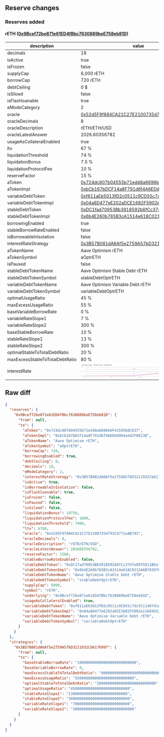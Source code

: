 ## Reserve changes

### Reserves added

#### rETH ([0x9Bcef72be871e61ED4fBbc7630889beE758eb81D](https://optimistic.etherscan.io/address/0x9Bcef72be871e61ED4fBbc7630889beE758eb81D))

| description | value |
| --- | --- |
| decimals | 18 |
| isActive | true |
| isFrozen | false |
| supplyCap | 6,000 rETH |
| borrowCap | 720 rETH |
| debtCeiling | 0 $ |
| isSiloed | false |
| isFlashloanable | true |
| eModeCategory | 2 |
| oracle | [0x52d5F9f884CA21C27E2100735d793C6771eAB793](https://optimistic.etherscan.io/address/0x52d5F9f884CA21C27E2100735d793C6771eAB793) |
| oracleDecimals | 8 |
| oracleDescription | rETH/ETH/USD |
| oracleLatestAnswer | 2026.60356782 |
| usageAsCollateralEnabled | true |
| ltv | 67 % |
| liquidationThreshold | 74 % |
| liquidationBonus | 7.5 % |
| liquidationProtocolFee | 10 % |
| reserveFactor | 15 % |
| aToken | [0x724dc807b04555b71ed48a6896b6F41593b8C637](https://optimistic.etherscan.io/address/0x724dc807b04555b71ed48a6896b6F41593b8C637) |
| aTokenImpl | [0xbCb167bDCF14a8F791d6f4A6EDd964aed2F8813B](https://optimistic.etherscan.io/address/0xbCb167bDCF14a8F791d6f4A6EDd964aed2F8813B) |
| variableDebtToken | [0xf611aEb5013fD2c0511c9CD55c7dc5C1140741A6](https://optimistic.etherscan.io/address/0xf611aEb5013fD2c0511c9CD55c7dc5C1140741A6) |
| variableDebtTokenImpl | [0x04a8D477eE202aDCE1682F5902e1160455205b12](https://optimistic.etherscan.io/address/0x04a8D477eE202aDCE1682F5902e1160455205b12) |
| stableDebtToken | [0xDC1fad70953Bb3918592b6fCc374fe05F5811B6a](https://optimistic.etherscan.io/address/0xDC1fad70953Bb3918592b6fCc374fe05F5811B6a) |
| stableDebtTokenImpl | [0x6b4E260b765B3cA1514e618C0215A6B7839fF93e](https://optimistic.etherscan.io/address/0x6b4E260b765B3cA1514e618C0215A6B7839fF93e) |
| borrowingEnabled | true |
| stableBorrowRateEnabled | false |
| isBorrowableInIsolation | false |
| interestRateStrategy | [0x3B57B081dA6Af5e2759A57bD3211932Cb6176997](https://optimistic.etherscan.io/address/0x3B57B081dA6Af5e2759A57bD3211932Cb6176997) |
| aTokenName | Aave Optimism rETH |
| aTokenSymbol | aOptrETH |
| isPaused | false |
| stableDebtTokenName | Aave Optimism Stable Debt rETH |
| stableDebtTokenSymbol | stableDebtOptrETH |
| variableDebtTokenName | Aave Optimism Variable Debt rETH |
| variableDebtTokenSymbol | variableDebtOptrETH |
| optimalUsageRatio | 45 % |
| maxExcessUsageRatio | 55 % |
| baseVariableBorrowRate | 0 % |
| variableRateSlope1 | 7 % |
| variableRateSlope2 | 300 % |
| baseStableBorrowRate | 10 % |
| stableRateSlope1 | 13 % |
| stableRateSlope2 | 300 % |
| optimalStableToTotalDebtRatio | 20 % |
| maxExcessStableToTotalDebtRatio | 80 % |
| interestRate | ![ir](/.assets/eda3aded0333ece535adb2c0df7f1b16add284a2.svg) |

## Raw diff

```json
{
  "reserves": {
    "0x9Bcef72be871e61ED4fBbc7630889beE758eb81D": {
      "from": null,
      "to": {
        "aToken": "0x724dc807b04555b71ed48a6896b6F41593b8C637",
        "aTokenImpl": "0xbCb167bDCF14a8F791d6f4A6EDd964aed2F8813B",
        "aTokenName": "Aave Optimism rETH",
        "aTokenSymbol": "aOptrETH",
        "borrowCap": 720,
        "borrowingEnabled": true,
        "debtCeiling": 0,
        "decimals": 18,
        "eModeCategory": 2,
        "interestRateStrategy": "0x3B57B081dA6Af5e2759A57bD3211932Cb6176997",
        "isActive": true,
        "isBorrowableInIsolation": false,
        "isFlashloanable": true,
        "isFrozen": false,
        "isPaused": false,
        "isSiloed": false,
        "liquidationBonus": 10750,
        "liquidationProtocolFee": 1000,
        "liquidationThreshold": 7400,
        "ltv": 6700,
        "oracle": "0x52d5F9f884CA21C27E2100735d793C6771eAB793",
        "oracleDecimals": 8,
        "oracleDescription": "rETH/ETH/USD",
        "oracleLatestAnswer": 202660356782,
        "reserveFactor": 1500,
        "stableBorrowRateEnabled": false,
        "stableDebtToken": "0xDC1fad70953Bb3918592b6fCc374fe05F5811B6a",
        "stableDebtTokenImpl": "0x6b4E260b765B3cA1514e618C0215A6B7839fF93e",
        "stableDebtTokenName": "Aave Optimism Stable Debt rETH",
        "stableDebtTokenSymbol": "stableDebtOptrETH",
        "supplyCap": 6000,
        "symbol": "rETH",
        "underlying": "0x9Bcef72be871e61ED4fBbc7630889beE758eb81D",
        "usageAsCollateralEnabled": true,
        "variableDebtToken": "0xf611aEb5013fD2c0511c9CD55c7dc5C1140741A6",
        "variableDebtTokenImpl": "0x04a8D477eE202aDCE1682F5902e1160455205b12",
        "variableDebtTokenName": "Aave Optimism Variable Debt rETH",
        "variableDebtTokenSymbol": "variableDebtOptrETH"
      }
    }
  },
  "strategies": {
    "0x3B57B081dA6Af5e2759A57bD3211932Cb6176997": {
      "from": null,
      "to": {
        "baseStableBorrowRate": "100000000000000000000000000",
        "baseVariableBorrowRate": 0,
        "maxExcessStableToTotalDebtRatio": "800000000000000000000000000",
        "maxExcessUsageRatio": "550000000000000000000000000",
        "optimalStableToTotalDebtRatio": "200000000000000000000000000",
        "optimalUsageRatio": "450000000000000000000000000",
        "stableRateSlope1": "130000000000000000000000000",
        "stableRateSlope2": "3000000000000000000000000000",
        "variableRateSlope1": "70000000000000000000000000",
        "variableRateSlope2": "3000000000000000000000000000"
      }
    }
  }
}
```